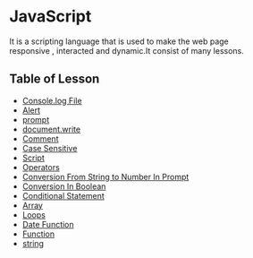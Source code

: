 # JavaScript
It is a scripting language that is used to make the web page  
responsive , interacted and dynamic.It consist of many lessons.

## Table of Lesson 
- [Console.log File ](003-console-log.js)
- [Alert](002-alert.js)
- [prompt](004-prompt.js)
- [document.write](005-document-write.js)
- [Comment](006-comment.js)
- [Case Sensitive](007-case-sensitive.js)
- [Script](008-script.js)
- [Operators](https://github.com/Abdullah90-ty/Learning_JavaScript/tree/main/008-Operator)
- [Conversion From String to Number In Prompt](https://github.com/Abdullah90-ty/Learning_JavaScript/tree/main/009-Conversion-string-to-num)
- [Conversion In Boolean](https://github.com/Abdullah90-ty/Learning_JavaScript/tree/main/010-Conversion-in-Boolean)
- [Conditional Statement](https://github.com/Abdullah90-ty/Learning_JavaScript/tree/main/011-Conditional-statement)
- [Array](https://github.com/Abdullah90-ty/Learning_JavaScript/tree/main/012-Array)
- [Loops](https://github.com/Abdullah90-ty/Learning_JavaScript/tree/main/014-Loops)
- [Date Function](https://github.com/Abdullah90-ty/Learning_JavaScript/tree/main/013-Date-function)
- [Function](https://github.com/Abdullah90-ty/Learning_JavaScript/tree/main/015-Function)
- [string](https://github.com/Abdullah90-ty/Learning_JavaScript/tree/main/016-string)  
